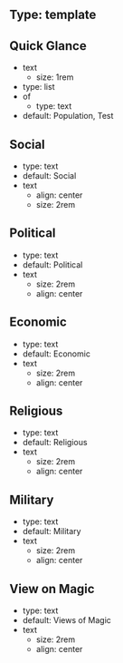 ## Type: template

## Quick Glance
- text
	- size: 1rem
- type: list
- of
	- type: text
- default: Population, Test

## Social
- type: text
- default: Social
- text
	- align: center
	- size: 2rem

## Political
- type: text
- default: Political
- text
	- size: 2rem
	- align: center

## Economic
- type: text
- default: Economic
- text
	- size: 2rem
	- align: center

## Religious
- type: text
- default: Religious
- text
	- size: 2rem
	- align: center

## Military
- type: text
- default: Military
- text
	- size: 2rem
	- align: center

## View on Magic
- type: text
- default: Views of Magic
- text
	- size: 2rem
	- align: center